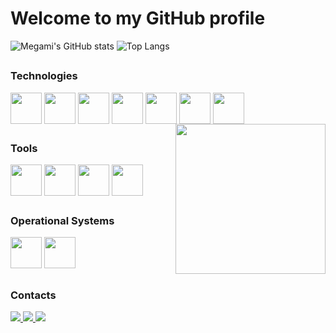 # Welcome to my GitHub profile 

![Megami's GitHub stats](https://github-readme-stats.vercel.app/api?username=MegamiAy&hide=issues,contribs&show=prs_merged_percentage,icons=true&theme=transparent)
![Top Langs](https://github-readme-stats.vercel.app/api/top-langs/?username=MegamiAy&layout=compact&show=icons=true&theme=transparent)

##

### Technologies

<div style="display: inline_block">
  <img align="center" src="https://cdn.jsdelivr.net/gh/devicons/devicon/icons/html5/html5-plain.svg" width="50" /> 
  <img align="center" src="https://cdn.jsdelivr.net/gh/devicons/devicon/icons/css3/css3-plain.svg" width="50" />
  <img align="center" src="https://cdn.jsdelivr.net/gh/devicons/devicon/icons/javascript/javascript-original.svg" width="50" /> 
  <img align="center" src="https://cdn.jsdelivr.net/gh/devicons/devicon/icons/react/react-original.svg" width="50" /> 
  <img align="center" src="https://cdn.jsdelivr.net/gh/devicons/devicon/icons/python/python-original.svg" width="50"/>
  <img align="center" src="https://cdn.jsdelivr.net/gh/devicons/devicon@latest/icons/php/php-original.svg" width="50"/>
<!--   <img align="center" src="https://cdn.jsdelivr.net/gh/devicons/devicon/icons/php/php-plain.svg" width="50"/>  -->
  <img align="center" src="https://cdn.jsdelivr.net/gh/devicons/devicon/icons/mysql/mysql-original.svg" width="50"/>
  
  <img align="right" src="https://im4.ezgif.com/tmp/ezgif-4-8c0c0e6158.gif" width="240">
</div>

##

### Tools

<div style="display: inline_block">
  <img align="center" src="https://cdn.jsdelivr.net/gh/devicons/devicon/icons/vscode/vscode-original.svg" width="50" />
  <img align="center" src="https://cdn.jsdelivr.net/gh/devicons/devicon/icons/androidstudio/androidstudio-original.svg" width="50" /> 
  <img align="center" src="https://cdn.jsdelivr.net/gh/devicons/devicon/icons/git/git-original.svg" width="50" />
  <img align="center" src="https://cdn.jsdelivr.net/gh/devicons/devicon/icons/figma/figma-original.svg" width="50" />
  <img align="center"  width="50" />
</div>

##

### Operational Systems

<div>
  <img src="https://cdn.jsdelivr.net/gh/devicons/devicon/icons/windows8/windows8-original.svg" width="50"/> 
  <img src="https://cdn.jsdelivr.net/gh/devicons/devicon/icons/linux/linux-original.svg" width="50"/>
</div>

##

### Contacts

<div>
  <a href="https://www.linkedin.com/in/laiz-detros-93b95b236/"> <img src="https://img.shields.io/badge/linkedin-2E8FF0?style=for-the-badge&logo=linkedin&logoColor=fff"/> </a>
  <a href="https://www.instagram.com/laizdetros/"> <img src="https://img.shields.io/badge/Instagram-D82BF0?style=for-the-badge&logo=instagram&logoColor=fff"/> </a>   
  <a href="mailto: laizbdetros@gmail.com"> <img src="https://img.shields.io/badge/Email-DC4944?style=for-the-badge&logo=gmail&logoColor=fff"/> </a>
</div>

##

[comment]: <> (### To see more about me:)

[comment]: <> (<a href="https://megamiay.github.io"> <img src="https://img.shields.io/badge/My%20WebSite-11641E?style=for-the-badge"/> </a>)
